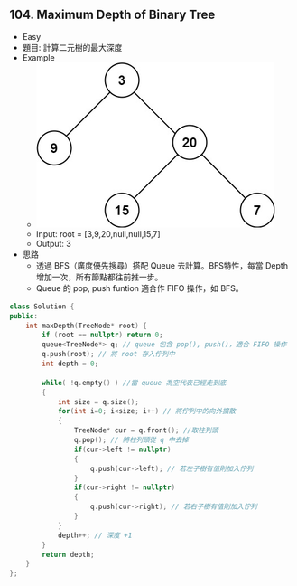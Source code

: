 ## 104. Maximum Depth of Binary Tree
- Easy
- 題目: 計算二元樹的最大深度
- Example
    - ![104_Example](https://github.com/bebe6990103/LeetCode/blob/main/Image/104_Example.png)
    - Input: root = [3,9,20,null,null,15,7]
    - Output: 3
- 思路
    - 透過 BFS（廣度優先搜尋）搭配 Queue 去計算。BFS特性，每當 Depth 增加一次，所有節點都往前推一步。
    - Queue 的 pop, push funtion 適合作 FIFO 操作，如 BFS。
```cpp
class Solution {
public:
    int maxDepth(TreeNode* root) {
        if (root == nullptr) return 0;
        queue<TreeNode*> q; // queue 包含 pop(), push()，適合 FIFO 操作
        q.push(root); // 將 root 存入佇列中
        int depth = 0;

        while( !q.empty() ) //當 queue 為空代表已經走到底
        {
            int size = q.size();
            for(int i=0; i<size; i++) // 將佇列中的向外擴散
            {
                TreeNode* cur = q.front(); //取柱列頭
                q.pop(); // 將柱列頭從 q 中去掉
                if(cur->left != nullptr)
                {
                    q.push(cur->left); // 若左子樹有值則加入佇列
                }
                if(cur->right != nullptr)
                {
                    q.push(cur->right); // 若右子樹有值則加入佇列
                }
            }
            depth++; // 深度 +1
        }
        return depth;
    }
};
```
